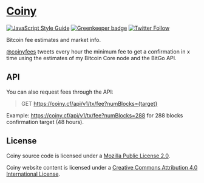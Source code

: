 # [Coiny](https://coiny.sh/)

[![JavaScript Style Guide](https://img.shields.io/badge/code_style-standard-brightgreen.svg)](https://standardjs.com)
[![Greenkeeper badge](https://badges.greenkeeper.io/astrolince/coiny.svg)](https://greenkeeper.io/)
[![Twitter Follow](https://img.shields.io/twitter/follow/coinyfees.svg?style=social&label=Follow)](https://twitter.com/coinyfees)

Bitcoin fee estimates and market info.

[@coinyfees](https://twitter.com/coinyfees) tweets every hour the minimum fee to get a confirmation in x time using the estimates of my Bitcoin Core node and the BitGo API.

## API

You can also request fees through the API:

> GET https://coiny.cf/api/v1/tx/fee?numBlocks={target}

Example: https://coiny.cf/api/v1/tx/fee?numBlocks=288 for 288 blocks confirmation target (48 hours).

## License

Coiny source code is licensed under a [Mozilla Public License 2.0](https://github.com/astrolince/coiny/blob/master/LICENSE).

Coiny website content is licensed under a [Creative Commons Attribution 4.0 International License](https://creativecommons.org/licenses/by/4.0/).
